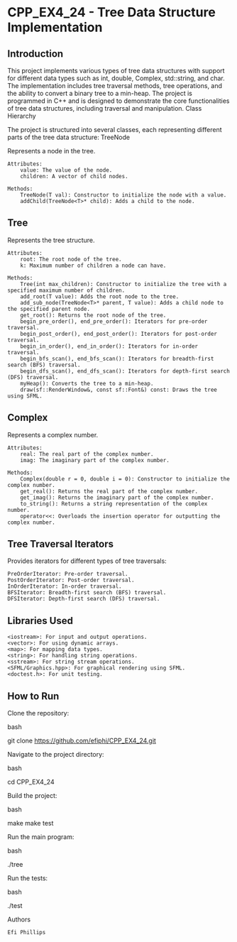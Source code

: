 # CPP_EX4_24 - Tree Data Structure Implementation
## Introduction

This project implements various types of tree data structures with support for different data types such as int, double, Complex, std::string, and char. The implementation includes tree traversal methods, tree operations, and the ability to convert a binary tree to a min-heap. The project is programmed in C++ and is designed to demonstrate the core functionalities of tree data structures, including traversal and manipulation.
Class Hierarchy

The project is structured into several classes, each representing different parts of the tree data structure:
TreeNode

Represents a node in the tree.

    Attributes:
        value: The value of the node.
        children: A vector of child nodes.

    Methods:
        TreeNode(T val): Constructor to initialize the node with a value.
        addChild(TreeNode<T>* child): Adds a child to the node.

## Tree

Represents the tree structure.

    Attributes:
        root: The root node of the tree.
        k: Maximum number of children a node can have.

    Methods:
        Tree(int max_children): Constructor to initialize the tree with a specified maximum number of children.
        add_root(T value): Adds the root node to the tree.
        add_sub_node(TreeNode<T>* parent, T value): Adds a child node to the specified parent node.
        get_root(): Returns the root node of the tree.
        begin_pre_order(), end_pre_order(): Iterators for pre-order traversal.
        begin_post_order(), end_post_order(): Iterators for post-order traversal.
        begin_in_order(), end_in_order(): Iterators for in-order traversal.
        begin_bfs_scan(), end_bfs_scan(): Iterators for breadth-first search (BFS) traversal.
        begin_dfs_scan(), end_dfs_scan(): Iterators for depth-first search (DFS) traversal.
        myHeap(): Converts the tree to a min-heap.
        draw(sf::RenderWindow&, const sf::Font&) const: Draws the tree using SFML.

## Complex

Represents a complex number.

    Attributes:
        real: The real part of the complex number.
        imag: The imaginary part of the complex number.

    Methods:
        Complex(double r = 0, double i = 0): Constructor to initialize the complex number.
        get_real(): Returns the real part of the complex number.
        get_imag(): Returns the imaginary part of the complex number.
        to_string(): Returns a string representation of the complex number.
        operator<<: Overloads the insertion operator for outputting the complex number.

## Tree Traversal Iterators

Provides iterators for different types of tree traversals:

    PreOrderIterator: Pre-order traversal.
    PostOrderIterator: Post-order traversal.
    InOrderIterator: In-order traversal.
    BFSIterator: Breadth-first search (BFS) traversal.
    DFSIterator: Depth-first search (DFS) traversal.

## Libraries Used

    <iostream>: For input and output operations.
    <vector>: For using dynamic arrays.
    <map>: For mapping data types.
    <string>: For handling string operations.
    <sstream>: For string stream operations.
    <SFML/Graphics.hpp>: For graphical rendering using SFML.
    <doctest.h>: For unit testing.

## How to Run
Clone the repository:

bash

git clone https://github.com/efiphi/CPP_EX4_24.git

Navigate to the project directory:

bash

cd CPP_EX4_24

Build the project:

bash

make
make test

Run the main program:

bash

./tree

Run the tests:

bash

./test

Authors

    Efi Phillips
